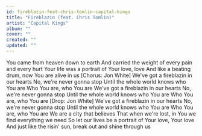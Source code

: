 ```yaml
---
id: fireblazin-feat-chris-tomlin-capital-kings
title: "Fireblazin (feat. Chris Tomlin)"
artist: "Capital Kings"
album: ""
cover: ""
created: ""
updated: ""
---
```


You came from heaven down to earth
And carried the weight of every pain and every hurt
Your life was a portrait of Your love, love
And like a beating drum, now You are alive in us
[Chorus: Jon White]
We've got a fireblazin in our hearts
No, we're never gonna stop
Until the whole world knows who You are
Who You are, who You are
We've got a fireblazin in our hearts
No, we're never gonna stop
Until the whole world knows who You are
Who You are, who You are
[Drop: Jon White]
We've got a fireblazin in our hearts
No, we're never gonna stop
Until the whole world knows who You are
Who You are, who You are
We are a city that believes
That when we're lost, in You we find everything we need
So let our lives be a portrait of Your love, Your love
And just like the risin' sun, break out and shine through us